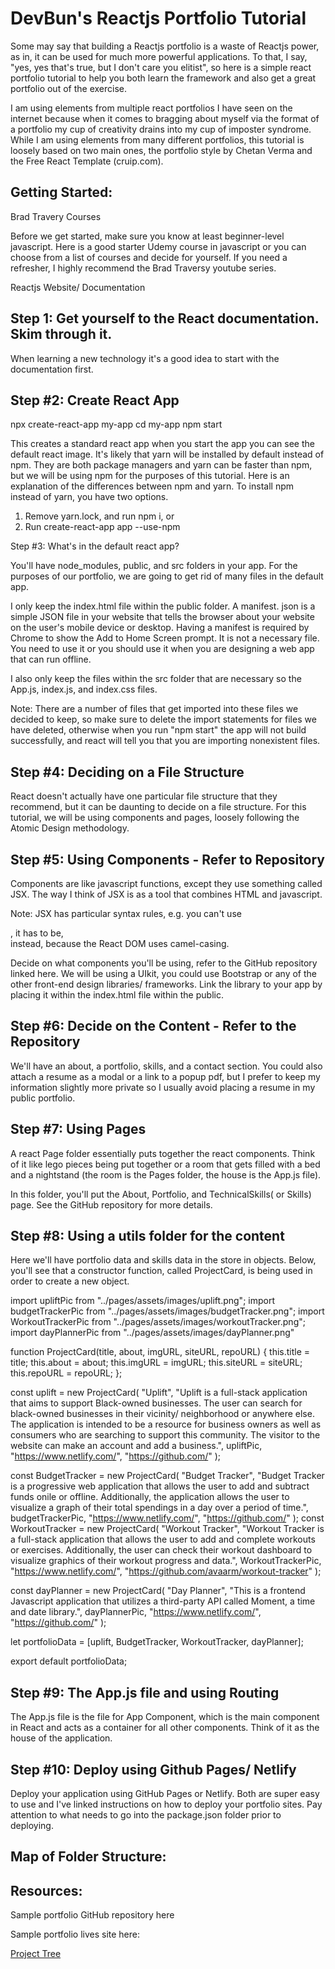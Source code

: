 # DevBun's Reactjs Portfolio Tutorial

Some may say that building a Reactjs portfolio is a waste of Reactjs power, as in, it can be used for much more powerful applications. To that, I say, "yes, yes that's true, but I don't care you elitist", so here is a simple react portfolio tutorial to help you both learn the framework and also get a great portfolio out of the exercise. 

I am using elements from multiple react portfolios I have seen on the internet because when it comes to bragging about myself via the format of a portfolio my cup of creativity drains into my cup of imposter syndrome. While I am using elements from many different portfolios, this tutorial is loosely based on two main ones, the portfolio style by Chetan Verma and the Free React Template (cruip.com). 

## Getting Started: 

Brad Travery Courses

Before we get started, make sure you know at least beginner-level javascript. Here is a good starter Udemy course in javascript or you can choose from a list of courses and decide for yourself. If you need a refresher, I highly recommend the Brad Traversy youtube series. 

Reactjs Website/ Documentation

## Step 1: Get yourself to the React documentation. Skim through it. 

When learning a new technology it's a good idea to start with the documentation first. 

## Step #2: Create React App

npx create-react-app my-app
cd my-app
npm start

This creates a standard react app when you start the app you can see the default react image. It's likely that yarn will be installed by default instead of npm. They are both package managers and yarn can be faster than npm, but we will be using npm for the purposes of this tutorial. Here is an explanation of the differences between npm and yarn. To install npm instead of yarn, you have two options. 

1) Remove yarn.lock, and run npm i,
or
2) Run create-react-app app --use-npm

Step #3: What's in the default react app?

You'll have node_modules, public, and src folders in your app. For the purposes of our portfolio, we are going to get rid of many files in the default app. 

I only keep the index.html file within the public folder. A manifest. json is a simple JSON file in your website that tells the browser about your website on the user's mobile device or desktop. Having a manifest is required by Chrome to show the Add to Home Screen prompt. It is not a necessary file. You need to use it or you should use it when you are designing a web app that can run offline.

I also only keep the files within the src folder that are necessary so the App.js, index.js, and index.css files. 

Note: There are a number of files that get imported into these files we decided to keep, so make sure to delete the import statements for files we have deleted, otherwise when you run "npm start" the app will not build successfully, and react will tell you that you are importing nonexistent files. 

## Step #4: Deciding on a File Structure

React doesn't actually have one particular file structure that they recommend, but it can be daunting to decide on a file structure. For this tutorial, we will be using components and pages, loosely following the Atomic Design methodology. 

## Step #5: Using Components - Refer to Repository

Components are like javascript functions, except they use something called JSX. The way I think of JSX is as a tool that combines HTML and javascript. 

Note: JSX has particular syntax rules, e.g. you can't use <div class = " ">, it has to be, <div className = " "> instead, because the React DOM uses camel-casing. 

Decide on what components you'll be using, refer to the GitHub repository linked here. We will be using a UIkit, you could use Bootstrap or any of the other front-end design libraries/ frameworks. Link the library to your app by placing it within the index.html file within the public. 

## Step #6: Decide on the Content - Refer to the Repository 

We'll have an about, a portfolio, skills, and a contact section. You could also attach a resume as a modal or a link to a popup pdf, but I prefer to keep my information slightly more private so I usually avoid placing a resume in my public portfolio. 

## Step #7: Using Pages 

A react Page folder essentially puts together the react components. Think of it like lego pieces being put together or a room that gets filled with a bed and a nightstand (the room is the Pages folder, the house is the App.js file). 

In this folder, you'll put the About, Portfolio, and TechnicalSkills( or Skills) page. See the GitHub repository for more details. 

## Step #8: Using a utils folder for the content

Here we'll have portfolio data and skills data in the store in objects. Below, you'll see that a constructor function, called ProjectCard, is being used in order to create a new object. 

import upliftPic from "../pages/assets/images/uplift.png";
import budgetTrackerPic from "../pages/assets/images/budgetTracker.png";
import WorkoutTrackerPic from "../pages/assets/images/workoutTracker.png";
import dayPlannerPic from "../pages/assets/images/dayPlanner.png"

function ProjectCard(title, about, imgURL, siteURL, repoURL) {
    this.title = title;
    this.about = about;
    this.imgURL = imgURL;
    this.siteURL = siteURL;
    this.repoURL = repoURL;
};

const uplift = new ProjectCard(
    "Uplift",
    "Uplift is a full-stack application that aims to support Black-owned businesses. The user can search for black-owned businesses in their vicinity/ neighborhood or anywhere else. The application is intended to be a resource for business owners as well as consumers who are searching to support this community. The visitor to the website can make an account and add a business.",
    upliftPic,
    "https://www.netlify.com/",
    "https://github.com/"
);

const BudgetTracker = new ProjectCard(
    "Budget Tracker",
    "Budget Tracker is a progressive web application that allows the user to add and subtract funds onile or offline. Additionally, the application allows the user to visualize a graph of their total spendings in a day over a period of time.",
    budgetTrackerPic,
    "https://www.netlify.com/",
    "https://github.com/"
);
const WorkoutTracker = new ProjectCard(
    "Workout Tracker",
    "Workout Tracker is a full-stack application that allows the user to add and complete workouts or exercises. Additionally, the user can check their workout dashboard to visualize graphics of their workout progress and data.",
    WorkoutTrackerPic,
    "https://www.netlify.com/",
    "https://github.com/avaarm/workout-tracker"
);

const dayPlanner = new ProjectCard(
    "Day Planner",
    "This is a frontend Javascript application that utilizes a third-party API called Moment, a time and date library.",
    dayPlannerPic,
    "https://www.netlify.com/",
    "https://github.com/"
);

let portfolioData = [uplift, BudgetTracker, WorkoutTracker,  dayPlanner];

export default portfolioData;

## Step #9: The App.js file and using Routing

The App.js file is the file for App Component, which is the main component in React and acts as a container for all other components. Think of it as the house of the application. 

## Step #10: Deploy using Github Pages/ Netlify 

Deploy your application using GitHub Pages or Netlify. Both are super easy to use and I've linked instructions on how to deploy your portfolio sites. Pay attention to what needs to go into the package.json folder prior to deploying. 

## Map of Folder Structure:
  
  

## Resources:

Sample portfolio GitHub repository here

Sample portfolio lives site here:


[Project Tree](https://tree.nathanfriend.io/?s=(%27optiVs!(%27fancy!true~fullPathG~trailingSlashG~rootDotG)~X(%27X%27react_p50build0node_modules0public0*870srczcompVentYQBackgroundIm96KQCVtact6FootW6HeadW6Navbar6OthWP5K6P5K6JKzp9Y4qassetsLim91.jpgLim92.jpg%20...6P54qTechnicalJ43utils6othWP5U6p5U6TechJUzApp7z8.cssz870.gitignore0.browsWlistrcZ7VZ-lock7V0README.md%27)~vWsiV!%271%27)*%20%200%5Cnq*-%204L87Lstyle.css05ortfolio60q7.js8index9ageG!falseJSkillsKCardL0*qQCVtainW6UData7VonWerXsource!Ys6AboutZ0pack9q*3z03%01zqZYXWVUQLKJG98765430*)

